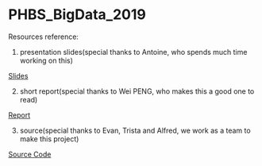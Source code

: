 # PHBS_BigData_2019

Resources reference:

1. presentation slides(special thanks to Antoine, who spends much time working on this)

[Slides](https://github.com/ZhangjieLyu/PHBS_BigData_2019/blob/master/FamaFriends_Final.pdf)

2. short report(special thanks to Wei PENG, who makes this a good one to read)

[Report](https://github.com/ZhangjieLyu/PHBS_BigData_2019/blob/master/briefReport.pdf)

3. source(special thanks to Evan, Trista and Alfred, we work as a team to make this project)

[Source Code](https://github.com/eiahb3838ya/PHBS_multi-factor_project)
